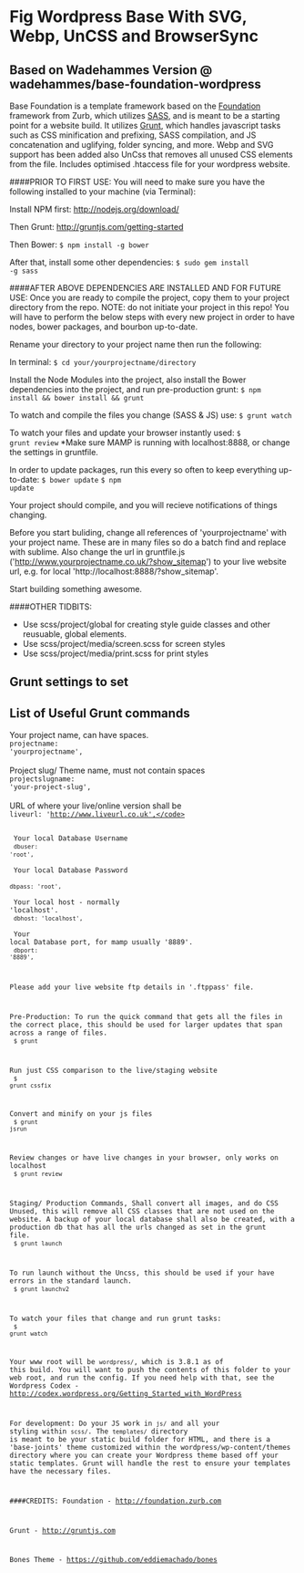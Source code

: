 Fig Wordpress Base With SVG, Webp, UnCSS and BrowserSync
======
Based on Wadehammes Version @ wadehammes/base-foundation-wordpress
----
Base Foundation is a template framework based on the <a href="http://foundation.zurb.com">Foundation</a> framework from Zurb, which utilizes <a href="http://sass-lang.com">SASS</a>, and is meant to be a starting point for a website build. It utilizes <a href="http://gruntjs.com/">Grunt</a>, which handles javascript tasks such as CSS minification and prefixing, SASS compilation, and JS concatenation and uglifying, folder syncing, and more. Webp and SVG support has been added also UnCss that removes all unused CSS elements from the file. Includes optimised .htaccess file for your wordpress website.

####PRIOR TO FIRST USE:
You will need to make sure you have the following installed to your machine (via Terminal):

Install NPM first:
<a href="http://nodejs.org/download/">http://nodejs.org/download/</a>

Then Grunt:
<a href="http://gruntjs.com/getting-started">http://gruntjs.com/getting-started</a>

Then Bower:
<code>$ npm install -g bower</code>

After that, install some other dependencies:
<code>$ sudo gem install -g sass</code>


####AFTER ABOVE DEPENDENCIES ARE INSTALLED AND FOR FUTURE USE:
Once you are ready to compile the project, copy them to your project directory from the repo. NOTE: do not initiate your project in this repo! You will have to perform the below steps with every new project in order to have nodes, bower packages, and bourbon up-to-date.

Rename your directory to your project name then run the following:

In terminal:
<code>$ cd your/yourprojectname/directory</code>

Install the Node Modules into the project, also install the Bower dependencies into the project, and run pre-production grunt:
<code>$ npm install && bower install && grunt</code>

To watch and compile the files you change (SASS & JS) use:
<code>$ grunt watch</code>

To watch your files and update your browser instantly used:
<code>$ grunt review</code>
*Make sure MAMP is running with localhost:8888, or change the settings in gruntfile.

In order to update packages, run this every so often to keep everything up-to-date:
<code>$ bower update</code>
<code>$ npm update</code>

Your project should compile, and you will recieve notifications of things changing.

Before you start buliding, change all references of 'yourprojectname' with your project name. These are in many files so do a batch find and replace with sublime.
Also change the url in gruntfile.js ('http://www.yourprojectname.co.uk/?show_sitemap') to your live website url, e.g. for local 'http://localhost:8888/?show_sitemap'.

Start building something awesome.

####OTHER TIDBITS:
- Use scss/project/global for creating style guide classes and other reusuable, global elements.
- Use scss/project/media/screen.scss for screen styles
- Use scss/project/media/print.scss for print styles

Grunt settings to set
-------

List of Useful Grunt commands
-------
Your project name, can have spaces.<br />
<code>projectname: 'yourprojectname',</code>
<br /><br />
Project slug/ Theme name, must not contain spaces<br />
<code>projectslugname: 'your-project-slug',</code>
<br /><br />
URL of where your live/online version shall be<br />
<code>liveurl: 'http://www.liveurl.co.uk',</code>
<br /><br />
Your local Database Username<br />
<code>dbuser: 'root',</code>
<br /><br />
Your local Database Password<br />
<code>dbpass: 'root',</code>
<br /><br />
Your local host - normally 'localhost'.<br />
<code>dbhost: 'localhost',</code>
<br /><br />
Your local Database port, for mamp usually '8889'.<br />
<code>dbport: '8889',</code>

Please add your live website ftp details in '.ftppass' file.

Pre-Production: To run the quick command that gets all the files in the correct place, this should be used for larger updates that span across a range of files.<br />
<code>$ grunt</code>

Run just CSS comparison to the live/staging website<br />
<code>$ grunt cssfix</code>

Convert and minify on your js files<br />
<code>$ grunt jsrun</code>

Review changes or have live changes in your browser, only works on localhost<br />
<code>$ grunt review</code>

Staging/ Production Commands, Shall convert all images, and do CSS Unused, this will remove all CSS classes that are not used on the website. A backup of your local database shall also be created, with a production db that has all the urls changed as set in the grunt file.<br />
<code>$ grunt launch</code>

To run launch without the Uncss, this should be used if your have errors in the standard launch.<br />
<code>$ grunt launchv2</code>

To watch your files that change and run grunt tasks:<br />
<code>$ grunt watch</code>

Your www root will be <code>wordpress/</code>, which is 3.8.1 as of this build. You will want to push the contents of this folder to your web root, and run the config. If you need help with that, see the Wordpress Codex - <a href="http://codex.wordpress.org/Getting_Started_with_WordPress">http://codex.wordpress.org/Getting_Started_with_WordPress</a>

For development:
Do your JS work in <code>js/</code> and all your styling within <code>scss/</code>. The <code>templates/</code> directory is meant to be your static build folder for HTML, and there is a 'base-joints' theme customized within the wordpress/wp-content/themes directory where you can create your Wordpress theme based off your static templates. Grunt will handle the rest to ensure your templates have the necessary files.

####CREDITS:
Foundation - http://foundation.zurb.com

Grunt - http://gruntjs.com

Bones Theme - https://github.com/eddiemachado/bones


